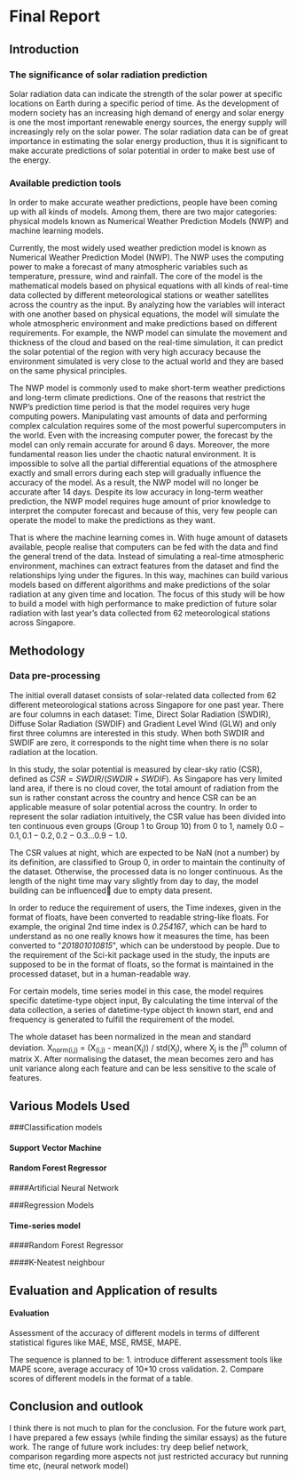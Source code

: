 # Final Report

## Introduction

### The significance of solar radiation prediction

<!--This section will talk about the importance of solar radiation power radiation and then link the topic to find an optimal place in Singapore with the strongest solar radiation over the year based on the prediction.-->

Solar radiation data can indicate the strength of the solar power at specific locations on Earth during a specific period of time. As the development of modern society has an increasing high demand of energy and solar energy is one the most important renewable energy sources, the energy supply will increasingly rely on the solar power. The solar radiation data can be of great importance in estimating the solar energy production, thus it is significant to make accurate predictions of solar potential in order to make best use of the energy.

### Available prediction tools

In order to make accurate weather predictions, people have been coming up with all kinds of models. Among them, there are two major categories: physical models known as Numerical Weather Prediction Models (NWP) and machine learning models.

<!--This section will talk about the mechanism of NWP and its limitations, suggesting that machine learning models are used in long-term predictions-->

Currently, the most widely used weather prediction model is known as Numerical Weather Prediction Model (NWP). The NWP uses the computing power to make a forecast of many atmospheric variables such as temperature, pressure, wind and rainfall. The core of the model is the mathematical models based on physical equations with all kinds of real-time data collected by different meteorological stations or weather satellites across the country as the input. By analyzing how the variables will interact with one another based on physical equations, the model will simulate the whole atmospheric environment and make predictions based on different requirements. For example, the NWP model can simulate the movement and thickness of the cloud and based on the real-time simulation, it can predict the solar potential of the region with very high accuracy because the environment simulated is very close to the actual world and they are based on the same physical principles.

The NWP model is commonly used to make short-term weather predictions and long-term climate predictions. One of the reasons that restrict the NWP’s prediction time period is that the model requires very huge computing powers. Manipulating vast amounts of data and performing complex calculation requires some of the most powerful supercomputers in the world. Even with the increasing computer power, the forecast by the model can only remain accurate for around 6 days. Moreover, the more fundamental reason lies under the chaotic natural environment. It is impossible to solve all the partial differential equations of the atmosphere exactly and small errors during each step will gradually influence the accuracy of the model. As a result, the NWP model will no longer be accurate after 14 days. Despite its low accuracy in long-term weather prediction, the NWP model requires huge amount of prior knowledge to interpret the computer forecast and because of this, very few people can operate the model to make the predictions as they want.

That is where the machine learning comes in. With huge amount of datasets available, people realise that computers can be fed with the data and find the general trend of the data. Instead of simulating a real-time atmospheric environment, machines can extract features from the dataset and find the relationships lying under the figures. In this way, machines can build various models based on different algorithms and make predictions of the solar radiation at any given time and location. The focus of this study will be how to build a model with high performance to make prediction of future solar radiation with last year’s data collected from 62 meteorological stations across Singapore.

## Methodology

### Data pre-processing

<!--Removing the zero value as it would influence the fit of the model. Convert the given index number to the human readable datetime floats Manipulate the given index into the input required, specially for the time-series model as it requires datetime object input. Data normalizing to zero mean and 1 standard deviation-->

The initial overall dataset consists of solar-related data collected from 62 different meteorological stations across Singapore for one past year. There are four columns in each dataset: Time, Direct Solar Radiation (SWDIR), Diffuse Solar Radiation (SWDIF) and Gradient Level Wind (GLW) and only first three columns are interested in this study. When both SWDIR and SWDIF are zero, it corresponds to the night time when there is no solar radiation at the location. 

In this study, the solar potential is measured by clear-sky ratio (CSR), defined as $CSR = SWDIR / (SWDIR+SWDIF)$. As Singapore has very limited land area, if there is no cloud cover, the total amount of radiation from the sun is rather constant across the country and hence CSR can be an applicable measure of solar potential across the country. In order to represent the solar radiation intuitively, the CSR value has been divided into ten continuous even groups (Group 1 to Group 10) from 0 to 1, namely $0.0-0.1, 0.1-0.2, 0.2-0.3 … 0.9 - 1.0$.

The CSR values at night, which are expected to be NaN (not a number) by its definition, are classified to Group 0, in order to maintain the continuity of the dataset. Otherwise, the processed data is no longer continuous. As the length of the night time may vary slightly from day to day, the model building can be influenced due to empty data present.

In order to reduce the requirement of users, the Time indexes, given in the format of floats, have been converted to readable string-like floats. For example, the original 2nd time index is *0.254167*, which can be hard to understand as no one really knows how it measures the time, has been converted to "*201801010815*", which can be understood by people. Due to the requirement of the Sci-kit package used in the study, the inputs are supposed to be in the format of floats, so the format is maintained in the processed dataset, but in a human-readable way.

For certain models, time series model in this case, the model requires specific datetime-type object input, By calculating the time interval of the data collection, a series of datetime-type object th known start, end and frequency is generated to fulfill the requirement of the model.

The whole dataset has been normalized in the mean and standard deviation. X<sub>norm(i,j)</sub> = (X<sub>(i,j)</sub> - mean(X<sub>j</sub>)) / std(X<sub>j</sub>), where X<sub>j</sub> is the j<sup>th</sup> column of matrix X. After normalising the dataset, the mean becomes zero and has unit variance along each feature and can be less sensitive to the scale of features.



## Various Models Used

###Classification models

#### Support Vector Machine

#### Random Forest Regressor

####Artificial Neural Network

###Regression Models

#### Time-series model

####Random Forest Regressor

####K-Neatest neighbour

## Evaluation and Application of results

#### Evaluation

Assessment of the accuracy of different models in terms of different statistical figures like MAE, MSE, RMSE, MAPE.

The sequence is planned to be: 1. introduce different assessment tools like MAPE score, average accuracy of 10*10 cross validation. 2. Compare scores of different models in the format of a table.

## Conclusion and outlook

I think there is not much to plan for the conclusion. For the future work part, I have prepared a few essays (while finding the similar essays) as the future work. The range of future work includes: try deep belief network, comparison regarding more aspects not just restricted accuracy but running time etc, (neural network model)